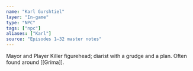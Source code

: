 ```yaml
---
name: "Karl Gurshtiel"
layer: "In-game"
type: "NPC"
tags: ["npc"]
aliases: ["Karl"]
source: "Episodes 1–32 master notes"
---
```

Mayor and Player Killer figurehead; diarist with a grudge and a plan. Often found around [[Grima]].
